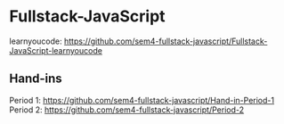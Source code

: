 # Fullstack-JavaScript

learnyoucode: https://github.com/sem4-fullstack-javascript/Fullstack-JavaScript-learnyoucode

## Hand-ins

Period 1: https://github.com/sem4-fullstack-javascript/Hand-in-Period-1  
Period 2: https://github.com/sem4-fullstack-javascript/Period-2
